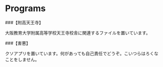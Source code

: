 # Programs

###【附高天王寺】

大阪教育大学附属高等学校天王寺校舎に関連するファイルを置いています。

###【害悪】

クソアプリを置いています。何があっても自己責任でどうぞ。こいつらはろくなことをしません。
